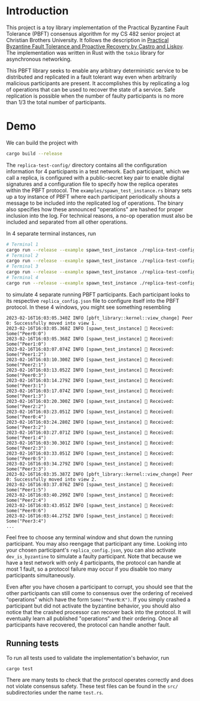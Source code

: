 # Introduction
This project is a toy library implementation of the Practical Byzantine Fault Tolerance (PBFT) consensus algorithm for my CS 482 senior project at Christian Brothers University. It follows the description in [Practical Byzantine Fault Tolerance
and Proactive Recovery by Castro and Liskov](https://pmg.csail.mit.edu/papers/bft-tocs.pdf). The implementation was written in Rust with the `tokio` library for asynchronous networking. 

This PBFT library seeks to enable any arbitrary deterministic service to be distributed and replicated in a fault tolerant way even when arbitrarily malicious participants are present. It accomplishes this by replicating a log of operations that can be used to recover the state of a service. Safe replication is possible when the number of faulty participants is no more than 1/3 the total number of participants. 

# Demo
We can build the project with
```bash
cargo build --release
```

The `replica-test-config/` directory contains all the configuration information for 4 participants in a test network. Each participant, which we call a replica, is configured with a public-secret key pair to enable digital signatures and a configuration file to specify how the replica operates within the PBFT protocol. The `examples/spawn_test_instance.rs` binary sets up a toy instance of PBFT where each participant periodically shouts a message to be included into the replicated log of operations. The binary also specifies how these announced "operations" are hashed for proper inclusion into the log. For technical reasons, a no-op operation must also be included and separated from all other operations. 

In 4 separate terminal instances, run
```bash
# Terminal 1
cargo run --release --example spawn_test_instance ./replica-test-config/replica0/replica_config.json Peer0
# Terminal 2
cargo run --release --example spawn_test_instance ./replica-test-config/replica1/replica_config.json Peer1
# Terminal 3
cargo run --release --example spawn_test_instance ./replica-test-config/replica2/replica_config.json Peer2
# Terminal 4
cargo run --release --example spawn_test_instance ./replica-test-config/replica3/replica_config.json Peer3
```
to simulate 4 separate running PBFT participants. Each participant looks to its respective `replica_config.json` file to configure itself into the PBFT protocol. In these 4 windows, you might see something resembling
```
2023-02-16T16:03:05.340Z INFO [pbft_library::kernel::view_change] Peer 0: Successfully moved into view 1.                                                                                            
2023-02-16T16:03:05.368Z INFO [spawn_test_instance] 📝 Received: Some("Peer0:0")                                                                                                                     
2023-02-16T16:03:05.368Z INFO [spawn_test_instance] 📝 Received: Some("Peer1:0")
2023-02-16T16:03:07.074Z INFO [spawn_test_instance] 📝 Received: Some("Peer1:2")
2023-02-16T16:03:10.300Z INFO [spawn_test_instance] 📝 Received: Some("Peer2:1")
2023-02-16T16:03:13.052Z INFO [spawn_test_instance] 📝 Received: Some("Peer0:3")
2023-02-16T16:03:14.279Z INFO [spawn_test_instance] 📝 Received: Some("Peer3:1")
2023-02-16T16:03:17.074Z INFO [spawn_test_instance] 📝 Received: Some("Peer1:3")
2023-02-16T16:03:20.300Z INFO [spawn_test_instance] 📝 Received: Some("Peer2:2")
2023-02-16T16:03:23.051Z INFO [spawn_test_instance] 📝 Received: Some("Peer0:4")
2023-02-16T16:03:24.280Z INFO [spawn_test_instance] 📝 Received: Some("Peer3:2")
2023-02-16T16:03:27.071Z INFO [spawn_test_instance] 📝 Received: Some("Peer1:4")
2023-02-16T16:03:30.301Z INFO [spawn_test_instance] 📝 Received: Some("Peer2:3")
2023-02-16T16:03:33.051Z INFO [spawn_test_instance] 📝 Received: Some("Peer0:5")
2023-02-16T16:03:34.279Z INFO [spawn_test_instance] 📝 Received: Some("Peer3:3")
2023-02-16T16:03:35.387Z INFO [pbft_library::kernel::view_change] Peer 0: Successfully moved into view 2.
2023-02-16T16:03:37.076Z INFO [spawn_test_instance] 📝 Received: Some("Peer1:5")
2023-02-16T16:03:40.299Z INFO [spawn_test_instance] 📝 Received: Some("Peer2:4")
2023-02-16T16:03:43.051Z INFO [spawn_test_instance] 📝 Received: Some("Peer0:6")
2023-02-16T16:03:44.275Z INFO [spawn_test_instance] 📝 Received: Some("Peer3:4")
...
```

Feel free to choose any terminal window and shut down the running participant. You may also reengage that participant any time. Looking into your chosen participant's `replica_config.json`, you can also activate `dev_is_byzantine` to simulate a faulty participant. Note that because we have a test network with only 4 participants, the protocol can handle at most 1 fault, so a protocol failure may occur if you disable too many participants simultaneously. 

Even after you have chosen a participant to corrupt, you should see that the other participants can still come to consensus over the ordering of received "operations" which have the form `Some("PeerN:K")`. If you simply crashed a participant but did not activate the byzantine behavior, you should also notice that the crashed processor can recover back into the protocol. It will eventually learn all published "operations" and their ordering. Once all participants have recovered, the protocol can handle another fault.

## Running tests
To run all tests used to validate the implementation's behavior, run
```bash
cargo test
```

There are many tests to check that the protocol operates correctly and does not violate consensus safety. These test files can be found in the `src/` subdirectories under the name `test.rs`.